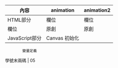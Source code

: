 內容 | animation | animation2 
-----|---------- |------
HTML部分 | 欄位|欄位 
欄位| 原創 |原創 
JavaScript部分|  Canvas 初始化
            變量定義
學號末兩碼 | 05
